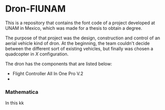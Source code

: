 # Dron-FIUNAM #


This is a repository that contains the font code of a project developed at UNAM in Mexico, which was made for a thesis to obtain a degree. 

The purpose of that project was the design, construction and control of an aerial vehicle kind of dron. At the beginning, the team couldn't decide between the different sort of existing vehicles, but finally was chosen a quadcopter in *X* configuration.

The dron has the components that are listed below:

- Flight Controller All In One Pro V.2
- 


### Mathematica ###

In this kk
